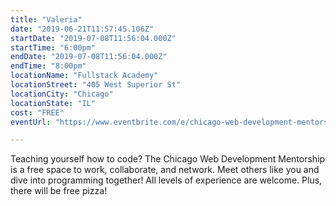 ```yaml
---
title: "Valeria"
date: "2019-06-21T11:57:45.106Z"
startDate: "2019-07-08T11:56:04.000Z"
startTime: "6:00pm"
endDate: "2019-07-08T11:56:04.000Z"
endTime: "8:00pm"
locationName: "Fullstack Academy"
locationStreet: "405 West Superior St"
locationCity: "Chicago"
locationState: "IL"
cost: "FREE"
eventUrl: "https://www.eventbrite.com/e/chicago-web-development-mentorship-tickets-63424157362"

---
```


Teaching yourself how to code? The Chicago Web Development Mentorship is a free space to work, collaborate, and network. Meet others like you and dive into programming together! All levels of experience are welcome. Plus, there will be free pizza!

